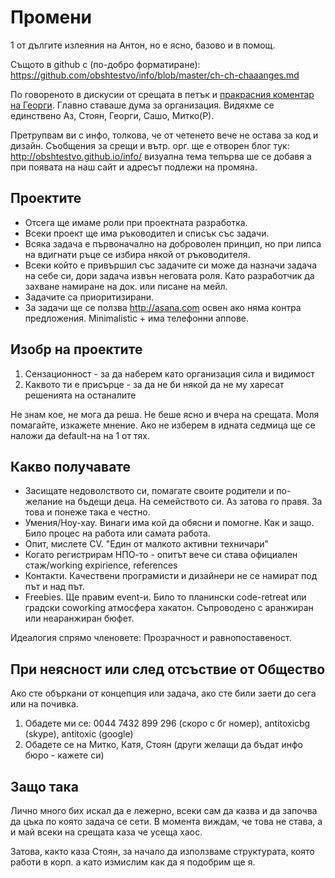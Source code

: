 # Промени
1 от дългите излеяния на Антон, но е ясно, базово и в помощ.

Същото в github с (по-добро форматиране): https://github.com/obshtestvo/info/blob/master/ch-ch-chaaanges.md

По говореното в дискусии от срещата в петък и [пракрасния коментар на Георги](https://github.com/obshtestvo/info/blob/master/georgi-atanasov-post-first-meeting-feedback.md).
Главно ставаше дума за организация. Видяхме се единствено Аз, Стоян, Георги, Сашо, Митко(Р).

Претрупвам ви с инфо, толкова, че от четенето вече не остава за код и дизайн. Съобщения за срещи и вътр. орг. ще е отворен блог тук: http://obshtestvo.github.io/info/ визуална тема тепърва ше се добавя а при появата на наш сайт и адресът подлежи на промяна.

## Проектите
- Отсега ще имаме роли при проектната разработка.
- Всеки проект ще има ръководител и списък със задачи.
- Всяка задача е първоначално на доброволен принцип, но при липса на вдигнати ръце се избира някой от ръководителя.
- Всеки който е привършил със задачите си може да назначи задача на себе си, дори задача извън неговата роля. Като разработчик да захване намиране на док. или писане на мейл.
- Задачите са приоритизирани.
- За задачи ще се ползва http://asana.com освен ако няма контра предложения. Minimalistic + има телефонни аппове.

## Изобр на проектите
1. Сензационност - за да наберем като организация сила и видимост
1. Каквото ти е присърце - за да не би някой да не му харесат решенията на останалите

Не знам кое, не мога да реша. Не беше ясно и вчера на срещата. Моля помагайте, изкажете мнение. Ако не изберем в идната седмица ще се наложи да default-на на 1 от тях.

## Какво получавате
- Засищате недоволството си, помагате своите родители и по-желание на бъдещи деца. На семейството си. Аз затова го правя. За това и понеже така е честно.
- Умения/Ноу-хау. Винаги има кой да обясни и помогне. Как и защо. Било процес на работа или самата работа. 
- Опит, мислете CV. "Един от малкото активни техничари"
- Когато регистрирам НПО-то - опитът вече си става официален стаж/working expirience, references
- Контакти. Качествени програмисти и дизайнери не се намират под път и над път.
- Freebies. Ще правим event-и. Било то планински code-retreat или градски coworking атмосфера хакатон. Съпроводено с аранжиран или неаранжиран бюфет.

Идеалогия спрямо членовете: Прозрачност и равнопоставеност.

## При неясност или след отсъствие от Общество
Ако сте объркани от концепция или задача, ако сте били заети до сега или на почивка.

1. Обадете ми се: 0044 7432 899 296 (скоро с бг номер), antitoxicbg (skype), antitoxic (google)
2. Обадете се на Митко, Катя, Стоян (други желащи да бъдат инфо бюро - кажете си)

## Защо така
Лично много бих искал да е лежерно, всеки сам да казва и да започва да цъка по която задача се сети. В момента виждам, че това не става, а и май всеки на срещата каза че усеща хаос.

Затова, както каза Стоян, за начало да използваме структурата, която работи в корп. а като измислим как да я подобрим ще я.
